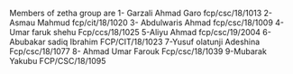 Members of zetha group are
1- Garzali Ahmad
 Garo fcp/csc/18/1013
2- Asmau Mahmud
 fcp/cit/18/1020
3- Abdulwaris Ahmad
 fcp/csc/18/1009
4-Umar faruk shehu
Fcp/ccs/18/1025
5-Aliyu Ahmad
 fcp/csc/19/2004
6-Abubakar sadiq Ibrahim 
FCP/CIT/18/1023
7-Yusuf olatunji Adeshina 
Fcp/csc/18/1077
8- Ahmad Umar Farouk
Fcp/csc/18/1039
9-Mubarak Yakubu
FCP/CSC/18/1095
